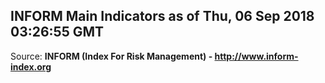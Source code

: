 ## INFORM Main Indicators as of Thu, 06 Sep 2018 03:26:55 GMT

Source: **INFORM (Index For Risk Management) - http://www.inform-index.org**